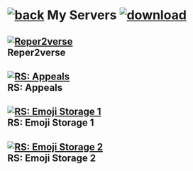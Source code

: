 #  [![back](https://cdn.discordapp.com/emojis/887168885747511396?size=32)](https://reper2.github.io/downloadable-files/secret/archive/v1.1.0/discord) My Servers [![download](https://cdn.discordapp.com/emojis/885670815725674527.png?size=32)](https://raw.githubusercontent.com/Reper2/downloadable-files/master/secret/archive/v1.1.0/discord/guilds.md)

[![Reper2verse](https://cdn.discordapp.com/icons/771861170256085023/a_6f72d6b21cf7efbcec0036b352f2c691.gif)](https://reper2.github.io/downloadable-files/secret/archive/v1.1.0/discord/guilds/771861170256085023)  
Reper2verse
---

[![RS: Appeals](https://cdn.discordapp.com/icons/884263560941817916/32e00eee31e0e98d64d50e3f748f4f29.png)](https://reper2.github.io/downloadable-files/secret/archive/v1.1.0/discord/guilds/884263560941817916)  
RS: Appeals
---

[![RS: Emoji Storage 1](https://cdn.discordapp.com/icons/885670545981579315/2ac5b14537bc488ca826c274ba855a3f.png)](https://reper2.github.io/downloadable-files/secret/archive/v1.1.0/discord/guilds/885670545981579315)  
RS: Emoji Storage 1
---

[![RS: Emoji Storage 2](https://cdn.discordapp.com/icons/885671803593297951/da321c067bb1da0506717c7548606e57.png)](https://reper2.github.io/downloadable-files/secret/archive/v1.1.0/discord/guilds/885671803593297951)  
RS: Emoji Storage 2
---
